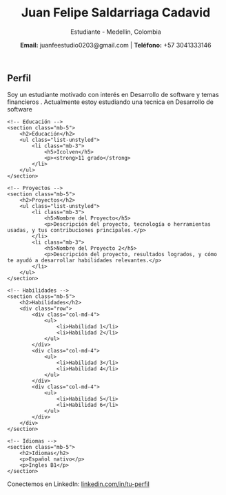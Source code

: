 <!DOCTYPE html>
<html lang="es">
<head>
    <meta charset="UTF-8">
    <meta name="viewport" content="width=device-width, initial-scale=1.0">
    <title>Hoja de Vida - Estudiante</title>
    <link rel="stylesheet" href="https://stackpath.bootstrapcdn.com/bootstrap/4.5.2/css/bootstrap.min.css">
</head>
<body>

<!-- Encabezado -->
<header class="bg-primary text-white text-center py-5">
    <div class="container">
        <h1>Juan Felipe Saldarriaga Cadavid</h1>
        <p>Estudiante - Medellin, Colombia</p>
        <p><strong>Email:</strong> juanfeestudio0203@gmail.com | <strong>Teléfono:</strong> +57 3041333146</p>
    </div>
</header>

<!-- Contenido principal -->
<main class="container my-5">
    <!-- Perfil -->
    <section class="mb-5">
        <h2>Perfil</h2>
        <p>Soy un estudiante motivado con interés en Desarrollo de software y temas financieros . Actualmente estoy estudiando una tecnica en Desarrollo de software</p>
    </section>

    <!-- Educación -->
    <section class="mb-5">
        <h2>Educación</h2>
        <ul class="list-unstyled">
            <li class="mb-3">
                <h5>Icolven</h5>
                <p><strong>11 grado</strong> 
            </li>
        </ul>
    </section>

    <!-- Proyectos -->
    <section class="mb-5">
        <h2>Proyectos</h2>
        <ul class="list-unstyled">
            <li class="mb-3">
                <h5>Nombre del Proyecto</h5>
                <p>Descripción del proyecto, tecnología o herramientas usadas, y tus contribuciones principales.</p>
            </li>
            <li class="mb-3">
                <h5>Nombre del Proyecto 2</h5>
                <p>Descripción del proyecto, resultados logrados, y cómo te ayudó a desarrollar habilidades relevantes.</p>
            </li>
        </ul>
    </section>

    <!-- Habilidades -->
    <section class="mb-5">
        <h2>Habilidades</h2>
        <div class="row">
            <div class="col-md-4">
                <ul>
                    <li>Habilidad 1</li>
                    <li>Habilidad 2</li>
                </ul>
            </div>
            <div class="col-md-4">
                <ul>
                    <li>Habilidad 3</li>
                    <li>Habilidad 4</li>
                </ul>
            </div>
            <div class="col-md-4">
                <ul>
                    <li>Habilidad 5</li>
                    <li>Habilidad 6</li>
                </ul>
            </div>
        </div>
    </section>

    <!-- Idiomas -->
    <section class="mb-5">
        <h2>Idiomas</h2>
        <p>Español nativo</p>
        <p>Ingles B1</p>
    </section>
</main>

<!-- Footer -->
<footer class="bg-light text-center py-4">
    <div class="container">
        <p>Conectemos en LinkedIn: <a href="https://www.linkedin.com/in/tu-perfil" target="_blank">linkedin.com/in/tu-perfil</a></p>
    </div>
</footer>

<!-- Bootstrap JS -->
<script src="https://code.jquery.com/jquery-3.5.1.slim.min.js"></script>
<script src="https://cdn.jsdelivr.net/npm/bootstrap@4.5.2/dist/js/bootstrap.bundle.min.js"></script>
</body>
</html>
